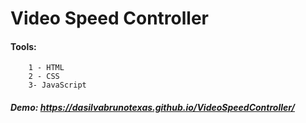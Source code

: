 # Video Speed Controller

#### Tools:

```
    1 - HTML
    2 - CSS
    3- JavaScript
```

##### Demo: https://dasilvabrunotexas.github.io/VideoSpeedController/
